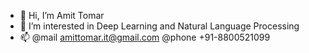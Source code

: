 - 👋 Hi, I’m Amit Tomar
- 👀 I’m interested in Deep Learning and Natural Language Processing
- 📫 @mail amittomar.it@gmail.com @phone +91-8800521099

<!---
tomar-amit/tomar-amit is a ✨ special ✨ repository because its `README.md` (this file) appears on your GitHub profile.
You can click the Preview link to take a look at your changes.
- 🌱 I’m currently working 
- 💞️ I’m looking to collaborate on ...
--->

